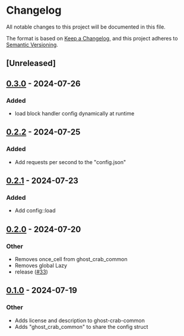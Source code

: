 # Changelog
All notable changes to this project will be documented in this file.

The format is based on [Keep a Changelog](https://keepachangelog.com/en/1.0.0/),
and this project adheres to [Semantic Versioning](https://semver.org/spec/v2.0.0.html).

## [Unreleased]

## [0.3.0](https://github.com/stakelens/ghost-crab/compare/ghost-crab-common-v0.2.2...ghost-crab-common-v0.3.0) - 2024-07-26

### Added
- load block handler config dynamically at runtime

## [0.2.2](https://github.com/stakelens/ghost-crab/compare/ghost-crab-common-v0.2.1...ghost-crab-common-v0.2.2) - 2024-07-25

### Added
- Add requests per second to the "config.json"

## [0.2.1](https://github.com/stakelens/ghost-crab/compare/ghost-crab-common-v0.2.0...ghost-crab-common-v0.2.1) - 2024-07-23

### Added
- Add config::load

## [0.2.0](https://github.com/stakelens/ghost-crab/compare/ghost-crab-common-v0.1.0...ghost-crab-common-v0.2.0) - 2024-07-20

### Other
- Removes once_cell from ghost_crab_common
- Removes global Lazy<Config>
- release ([#33](https://github.com/stakelens/ghost-crab/pull/33))

## [0.1.0](https://github.com/stakelens/ghost-crab/releases/tag/ghost-crab-common-v0.1.0) - 2024-07-19

### Other
- Adds license and description to ghost-crab-common
- Adds "ghost_crab_common" to share the config struct
